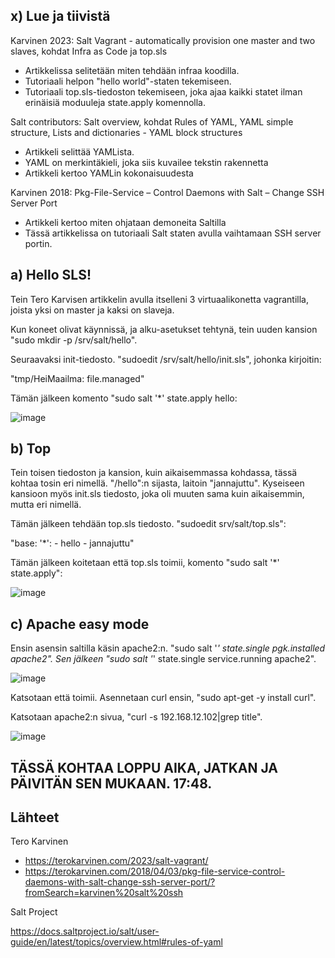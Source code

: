 ## x) Lue ja tiivistä

Karvinen 2023: Salt Vagrant - automatically provision one master and two slaves, kohdat Infra as Code ja top.sls

- Artikkelissa selitetään miten tehdään infraa koodilla.
- Tutoriaali helpon "hello world"-staten tekemiseen.
- Tutoriaali top.sls-tiedoston tekemiseen, joka ajaa kaikki statet ilman erinäisiä moduuleja state.apply komennolla.

Salt contributors: Salt overview, kohdat Rules of YAML, YAML simple structure, Lists and dictionaries - YAML block structures

- Artikkeli selittää YAMLista.
- YAML on merkintäkieli, joka siis kuvailee tekstin rakennetta
- Artikkeli kertoo YAMLin kokonaisuudesta

Karvinen 2018: Pkg-File-Service – Control Daemons with Salt – Change SSH Server Port

- Artikkeli kertoo miten ohjataan demoneita Saltilla
- Tässä artikkelissa on tutoriaali Salt staten avulla vaihtamaan SSH server portin.

## a)  Hello SLS! 

Tein Tero Karvisen artikkelin avulla itselleni 3 virtuaalikonetta vagrantilla, joista yksi on master ja kaksi on slaveja.

Kun koneet olivat käynnissä, ja alku-asetukset tehtynä, tein uuden kansion "sudo mkdir -p /srv/salt/hello".

Seuraavaksi init-tiedosto. "sudoedit /srv/salt/hello/init.sls", johonka kirjoitin: 

"tmp/HeiMaailma:
  file.managed"

Tämän jälkeen komento "sudo salt '*' state.apply hello:

![image](https://github.com/jonzsa92/palvelinhallinta/assets/106398186/156485ad-d038-4adb-b603-21a18a4d5e69)

## b) Top

Tein toisen tiedoston ja kansion, kuin aikaisemmassa kohdassa, tässä kohtaa tosin eri nimellä. "/hello":n sijasta, laitoin "jannajuttu". Kyseiseen kansioon myös init.sls tiedosto, joka oli muuten sama kuin aikaisemmin, mutta eri nimellä.

Tämän jälkeen tehdään top.sls tiedosto. "sudoedit srv/salt/top.sls":

"base:
  '*':
    - hello
    - jannajuttu"

Tämän jälkeen koitetaan että top.sls toimii, komento "sudo salt '*' state.apply":

![image](https://github.com/jonzsa92/palvelinhallinta/assets/106398186/ae76986c-5fbc-4daf-bddc-f6c7998ec7af)

## c) Apache easy mode

Ensin asensin saltilla käsin apache2:n. "sudo salt '*' state.single pgk.installed apache2". 
Sen jälkeen "sudo salt '*' state.single service.running apache2".

![image](https://github.com/jonzsa92/palvelinhallinta/assets/106398186/c1a80fa8-622c-4d7d-bea7-c36ed73bbe6b)

Katsotaan että toimii. Asennetaan curl ensin, "sudo apt-get -y install curl".

Katsotaan apache2:n sivua, "curl -s 192.168.12.102|grep title".

![image](https://github.com/jonzsa92/palvelinhallinta/assets/106398186/04d966fe-5e02-43bf-ae32-c94dd5b8493a)

## TÄSSÄ KOHTAA LOPPU AIKA, JATKAN JA PÄIVITÄN SEN MUKAAN. 17:48. 

## Lähteet

Tero Karvinen

- https://terokarvinen.com/2023/salt-vagrant/
- https://terokarvinen.com/2018/04/03/pkg-file-service-control-daemons-with-salt-change-ssh-server-port/?fromSearch=karvinen%20salt%20ssh

Salt Project

https://docs.saltproject.io/salt/user-guide/en/latest/topics/overview.html#rules-of-yaml
